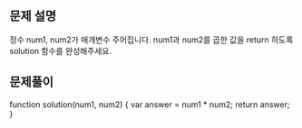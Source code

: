 ## 문제 설명

정수 num1, num2가 매개변수 주어집니다. num1과 num2를 곱한 값을 return 하도록 solution 함수를 완성해주세요.

## 문제풀이

function solution(num1, num2) {
var answer = num1 \* num2;
return answer;
}
